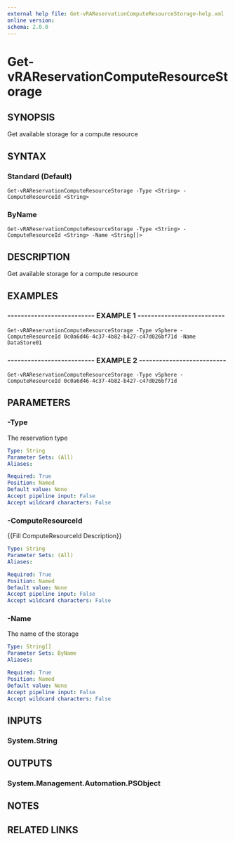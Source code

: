 ```yaml
---
external help file: Get-vRAReservationComputeResourceStorage-help.xml
online version: 
schema: 2.0.0
---
```


# Get-vRAReservationComputeResourceStorage

## SYNOPSIS
Get available storage for a compute resource

## SYNTAX

### Standard (Default)
```
Get-vRAReservationComputeResourceStorage -Type <String> -ComputeResourceId <String>
```

### ByName
```
Get-vRAReservationComputeResourceStorage -Type <String> -ComputeResourceId <String> -Name <String[]>
```

## DESCRIPTION
Get available storage for a compute resource

## EXAMPLES

### -------------------------- EXAMPLE 1 --------------------------
```
Get-vRAReservationComputeResourceStorage -Type vSphere -ComputeResourceId 0c0a6d46-4c37-4b82-b427-c47d026bf71d -Name DataStore01
```

### -------------------------- EXAMPLE 2 --------------------------
```
Get-vRAReservationComputeResourceStorage -Type vSphere -ComputeResourceId 0c0a6d46-4c37-4b82-b427-c47d026bf71d
```

## PARAMETERS

### -Type
The reservation type

```yaml
Type: String
Parameter Sets: (All)
Aliases: 

Required: True
Position: Named
Default value: None
Accept pipeline input: False
Accept wildcard characters: False
```

### -ComputeResourceId
{{Fill ComputeResourceId Description}}

```yaml
Type: String
Parameter Sets: (All)
Aliases: 

Required: True
Position: Named
Default value: None
Accept pipeline input: False
Accept wildcard characters: False
```

### -Name
The name of the storage

```yaml
Type: String[]
Parameter Sets: ByName
Aliases: 

Required: True
Position: Named
Default value: None
Accept pipeline input: False
Accept wildcard characters: False
```

## INPUTS

### System.String

## OUTPUTS

### System.Management.Automation.PSObject

## NOTES

## RELATED LINKS

